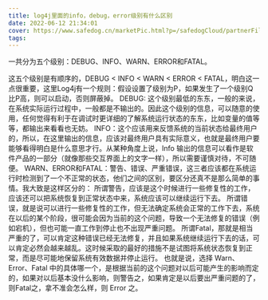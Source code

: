 ```yaml
---
title: log4j里面的info，debug，error级别有什么区别
date: 2022-06-12 21:34:01
cover: https://www.safedog.cn/marketPic.html?p=/safedogCloud/partnerFiles/aa2306ec-a035-4761-a811-cbd6d993aa3d
tags:
---
```


一共分为五个级别：DEBUG、INFO、WARN、ERROR和FATAL。

<!-- more -->

这五个级别是有顺序的，DEBUG < INFO < WARN < ERROR < FATAL，明白这一点很重要，这里Log4j有一个规则：假设设置了级别为P，如果发生了一个级别Q比P高，则可以启动，否则屏蔽掉。
DEBUG: 这个级别最低的东东，一般的来说，在系统实际运行过程中，一般都是不输出的。因此这个级别的信息，可以随意的使用，任何觉得有利于在调试时更详细的了解系统运行状态的东东，比如变量的值等等，都输出来看看也无妨。
INFO：这个应该用来反馈系统的当前状态给最终用户的，所以，在这里输出的信息，应该对最终用户具有实际意义，也就是最终用户要能够看得明白是什么意思才行。从某种角度上说，Info 输出的信息可以看作是软件产品的一部分（就像那些交互界面上的文字一样），所以需要谨慎对待，不可随便。
WARN、ERROR和FATAL：警告、错误、严重错误，这三者应该都在系统运行时检测到了一个不正常的状态，他们之间的区别，要区分还真不是那么简单的事情。我大致是这样区分的：
        所谓警告，应该是这个时候进行一些修复性的工作，应该还可以把系统恢复到正常状态中来，系统应该可以继续运行下去。
        所谓错误，就是说可以进行一些修复性的工作，但无法确定系统会正常的工作下去，系统在以后的某个阶段，很可能会因为当前的这个问题，导致一个无法修复的错误（例如宕机），但也可能一直工作到停止也不出现严重问题。
        所谓Fatal，那就是相当严重的了，可以肯定这种错误已经无法修复，并且如果系统继续运行下去的话，可以肯定必然会越来越乱。这时候采取的最好的措施不是试图将系统状态恢复到正常，而是尽可能地保留系统有效数据并停止运行。
        也就是说，选择 Warn、Error、Fatal 中的具体哪一个，是根据当前的这个问题对以后可能产生的影响而定的，如果对以后基本没什么影响，则警告之，如果肯定是以后要出严重问题的了，则Fatal之，拿不准会怎么样，则 Error 之。